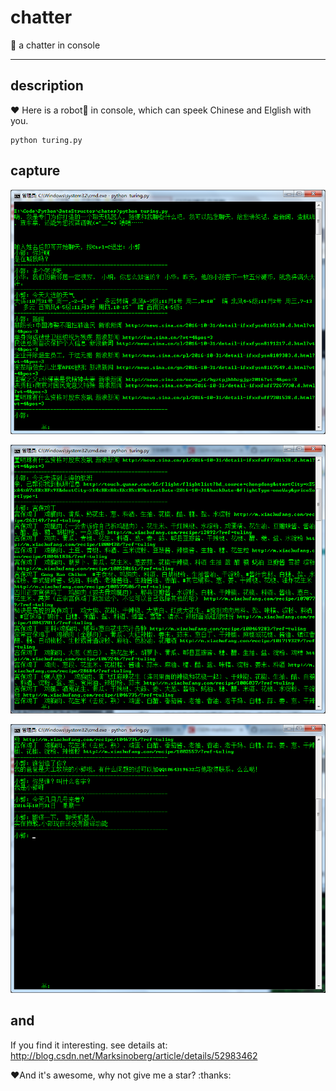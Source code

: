 # chatter
:robot: a chatter in console

---

## description

:heart: Here is a robot:robot: in console, which can speek Chinese and Elglish with you.

```
python turing.py
```

## capture

![Picture 1](https://github.com/guoruibiao/chatter/raw/master/images/1.png)

![Picture 2](https://github.com/guoruibiao/chatter/raw/master/images/2.png)

![Picture 3](https://github.com/guoruibiao/chatter/raw/master/images/3.png)

## and

If you find it interesting. see details at: http://blog.csdn.net/Marksinoberg/article/details/52983462

:heart:And it's awesome, why not give me a star? :thanks:
